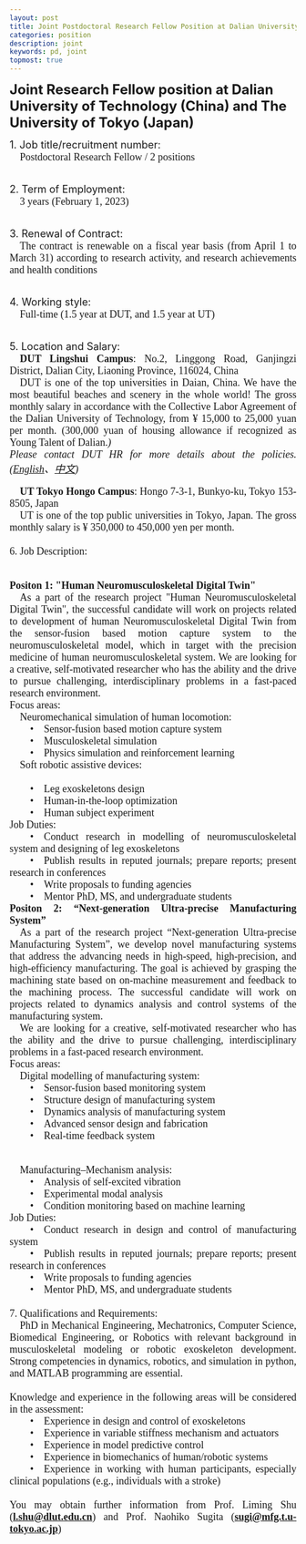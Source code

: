 ```yaml
---
layout: post
title: Joint Postdoctoral Research Fellow Position at Dalian University of Technology (China) and The University of Tokyo (Japan)
categories: position
description: joint
keywords: pd, joint
topmost: true
---
```

<style>
.openpositon1{
   text-align: justify;
  
}
</style>

**<font  size=5>Joint Research Fellow position at Dalian University of Technology (China) and The University of Tokyo (Japan)</font>**

<html>
<div class="openpositon1">
<font  size=4>1. Job title/recruitment number: </font>
<font face="Times New Roman" size=4><br/>&emsp;Postdoctoral Research Fellow / 2 positions</font>

<font size=4><br/>2. Term of Employment: </font>
<font face="Times New Roman" size=4><br/>&emsp;3 years (February 1, 2023)</font>

<font size=4><br/>3. Renewal of Contract: </font>
<font face="Times New Roman" size=4><br/>&emsp;The contract is renewable on a fiscal year basis (from April 1 to March 31) according to research activity, and research achievements and health conditions</font>

<font size=4><br/>4. Working style:  </font>
<font face="Times New Roman" size=4><br/>&emsp;Full-time (1.5 year at DUT, and 1.5 year at UT)</font>

<font size=4><br/>5. Location and Salary:</font>
<font face="Times New Roman" size=4><br/>&emsp;<b>DUT Lingshui Campus</b>: No.2, Linggong Road, Ganjingzi District, Dalian City, Liaoning Province, 116024, China
<br/>&emsp;DUT is one of the top universities in Daian, China. We have the most beautiful beaches and scenery in the whole world! The gross monthly salary in accordance with the Collective Labor Agreement of the Dalian University of Technology, from ¥ 15,000 to 25,000 yuan per month. (300,000 yuan of housing allowance if recognized as Young Talent of Dalian.*)
<br/><i>* Please contact DUT HR for more details about the policies.(<a href="https://perdep.dlut.edu.cn/info/1103/4847.htm">English</a>、<a href="https://perdep.dlut.edu.cn/info/1103/4849.htm">中文</a>)</i><p>


<b>&emsp;UT Tokyo Hongo Campus</b>: Hongo 7-3-1, Bunkyo-ku, Tokyo 153-8505, Japan
<br/>&emsp;UT is one of the top public universities in Tokyo, Japan. The gross monthly salary is ¥ 350,000 to 450,000 yen per month.<br/><font>
<font size=4><br/>6. Job Description:</font>

<b><font size=4><br/>Positon 1: "Human Neuromusculoskeletal Digital Twin"</font></b>
<font face="Times New Roman" size=4><br/>&emsp;As a part of the research project "Human Neuromusculoskeletal Digital Twin", the successful candidate will work on projects related to development of human Neuromusculoskeletal Digital Twin from the sensor-fusion based motion capture system to the neuromusculoskeletal model, which in target with the precision medicine of human neuromusculoskeletal system. We are looking for a creative, self-motivated researcher who has the ability and the drive to pursue challenging, interdisciplinary problems in a fast-paced research environment.<br>
Focus areas:
<br/>&emsp;Neuromechanical simulation of human locomotion:
<br/>&emsp;&emsp;•&emsp;Sensor-fusion based motion capture system
<br/>&emsp;&emsp;•&emsp;Musculoskeletal simulation
<br/>&emsp;&emsp;•&emsp;Physics simulation and reinforcement learning
<br/>&emsp;Soft robotic assistive devices:  
<br/>&emsp;&emsp;•&emsp;Leg exoskeletons design
<br/>&emsp;&emsp;•&emsp;Human-in-the-loop optimization
<br/>&emsp;&emsp;•&emsp;Human subject experiment
<br/>Job Duties:
<br/>&emsp;&emsp;•&emsp;Conduct research in modelling of neuromusculoskeletal system and designing of leg exoskeletons 
<br/>&emsp;&emsp;•&emsp;Publish results in reputed journals; prepare reports; present research in conferences
<br/>&emsp;&emsp;•&emsp;Write proposals to funding agencies
<br/>&emsp;&emsp;•&emsp;Mentor PhD, MS, and undergraduate students
</font>
<br>
<b><font size=4>Positon 2: “Next-generation Ultra-precise Manufacturing System”</font></b>
<br/><font face="Times New Roman" size=4>&emsp;As a part of the research project “Next-generation Ultra-precise Manufacturing System”, we develop novel manufacturing systems that address the advancing needs in high-speed, high-precision, and high-efficiency manufacturing. The goal is achieved by grasping the machining state based on on-machine measurement and feedback to the machining process. The successful candidate will work on projects related to dynamics analysis and control systems of the manufacturing system.
<br/>&emsp;We are looking for a creative, self-motivated researcher who has the ability and the drive to pursue challenging, interdisciplinary problems in a fast-paced research environment.
<br>
Focus areas:
<br/>&emsp;Digital modelling of manufacturing system:
<br/>&emsp;&emsp;•&emsp;Sensor-fusion based monitoring system
<br/>&emsp;&emsp;•&emsp;Structure design of manufacturing system
<br/>&emsp;&emsp;•&emsp;Dynamics analysis of manufacturing system
<br/>&emsp;&emsp;•&emsp;Advanced sensor design and fabrication
<br/>&emsp;&emsp;•&emsp;Real-time feedback system

<br/>&emsp;Manufacturing–Mechanism analysis: 
<br/>&emsp;&emsp;•&emsp;Analysis of self-excited vibration
<br/>&emsp;&emsp;•&emsp;Experimental modal analysis
<br/>&emsp;&emsp;•&emsp;Condition monitoring based on machine learning
<br/>Job Duties:
<br/>&emsp;&emsp;•&emsp;Conduct research in design and control of manufacturing system 
<br/>&emsp;&emsp;•&emsp;Publish results in reputed journals; prepare reports; present research in conferences
<br/>&emsp;&emsp;•&emsp;Write proposals to funding agencies
<br/>&emsp;&emsp;•&emsp;Mentor PhD, MS, and undergraduate students
</font>
<br>
<br>
<font size=4>7. Qualifications and Requirements:</font>
<br/><font face="Times New Roman" size=4>&emsp;PhD in Mechanical Engineering, Mechatronics, Computer Science, Biomedical Engineering, or Robotics with relevant background in musculoskeletal modeling or robotic exoskeleton development. Strong competencies in dynamics, robotics, and simulation in python, and MATLAB programming are essential.  
<br/>Knowledge and experience in the following areas will be considered in the assessment:
<br/>&emsp;&emsp;•&emsp;Experience in design and control of exoskeletons
<br/>&emsp;&emsp;•&emsp;Experience in variable stiffness mechanism and actuators
<br/>&emsp;&emsp;•&emsp;Experience in model predictive control
<br/>&emsp;&emsp;•&emsp;Experience in biomechanics of human/robotic systems
<br/>&emsp;&emsp;•&emsp;Experience in working with human participants, especially clinical populations (e.g., individuals with a stroke)
</font><br>
<br>
<font size=4>You may obtain further information from Prof. Liming Shu (<b>l.shu@dlut.edu.cn</b>) and Prof. Naohiko Sugita (<b>sugi@mfg.t.u-tokyo.ac.jp</b>)</font>

<div>
<html>